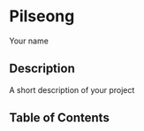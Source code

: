 # Pilseong

Your name

## Description

A short description of your project

## Table of Contents

```{tableofcontents}

```
